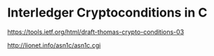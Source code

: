 # Interledger Cryptoconditions in C

https://tools.ietf.org/html/draft-thomas-crypto-conditions-03


http://lionet.info/asn1c/asn1c.cgi
